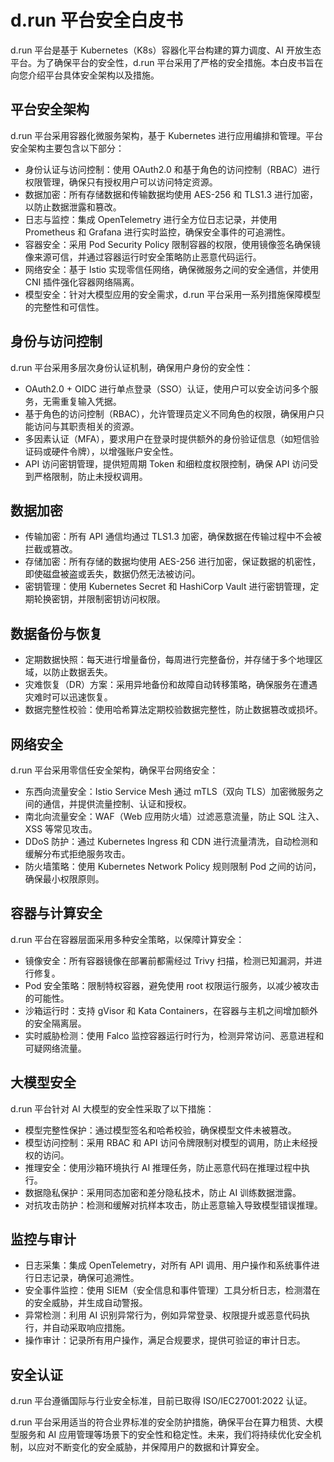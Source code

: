 # d.run 平台安全白皮书

d.run 平台是基于 Kubernetes（K8s）容器化平台构建的算力调度、AI 开放生态平台。为了确保平台的安全性，d.run 平台采用了严格的安全措施。本白皮书旨在向您介绍平台具体安全架构以及措施。

## 平台安全架构

d.run 平台采用容器化微服务架构，基于 Kubernetes 进行应用编排和管理。平台安全架构主要包含以下部分：

- 身份认证与访问控制：使用 OAuth2.0 和基于角色的访问控制（RBAC）进行权限管理，确保只有授权用户可以访问特定资源。
- 数据加密：所有存储数据和传输数据均使用 AES-256 和 TLS1.3 进行加密，以防止数据泄露和篡改。
- 日志与监控：集成 OpenTelemetry 进行全方位日志记录，并使用 Prometheus 和 Grafana 进行实时监控，确保安全事件的可追溯性。
- 容器安全：采用 Pod Security Policy 限制容器的权限，使用镜像签名确保镜像来源可信，并通过容器运行时安全策略防止恶意代码运行。
- 网络安全：基于 Istio 实现零信任网络，确保微服务之间的安全通信，并使用 CNI 插件强化容器网络隔离。
- 模型安全：针对大模型应用的安全需求，d.run 平台采用一系列措施保障模型的完整性和可信性。

## 身份与访问控制

d.run 平台采用多层次身份认证机制，确保用户身份的安全性：

- OAuth2.0 + OIDC 进行单点登录（SSO）认证，使用户可以安全访问多个服务，无需重复输入凭据。
- 基于角色的访问控制（RBAC），允许管理员定义不同角色的权限，确保用户只能访问与其职责相关的资源。
- 多因素认证（MFA），要求用户在登录时提供额外的身份验证信息（如短信验证码或硬件令牌），以增强账户安全性。
- API 访问密钥管理，提供短周期 Token 和细粒度权限控制，确保 API 访问受到严格限制，防止未授权调用。

## 数据加密

- 传输加密：所有 API 通信均通过 TLS1.3 加密，确保数据在传输过程中不会被拦截或篡改。
- 存储加密：所有存储的数据均使用 AES-256 进行加密，保证数据的机密性，即使磁盘被盗或丢失，数据仍然无法被访问。
- 密钥管理：使用 Kubernetes Secret 和 HashiCorp Vault 进行密钥管理，定期轮换密钥，并限制密钥访问权限。

## 数据备份与恢复

- 定期数据快照：每天进行增量备份，每周进行完整备份，并存储于多个地理区域，以防止数据丢失。
- 灾难恢复（DR）方案：采用异地备份和故障自动转移策略，确保服务在遭遇灾难时可以迅速恢复。
- 数据完整性校验：使用哈希算法定期校验数据完整性，防止数据篡改或损坏。

## 网络安全

d.run 平台采用零信任安全架构，确保平台网络安全：

- 东西向流量安全：Istio Service Mesh 通过 mTLS（双向 TLS）加密微服务之间的通信，并提供流量控制、认证和授权。
- 南北向流量安全：WAF（Web 应用防火墙）过滤恶意流量，防止 SQL 注入、XSS 等常见攻击。
- DDoS 防护：通过 Kubernetes Ingress 和 CDN 进行流量清洗，自动检测和缓解分布式拒绝服务攻击。
- 防火墙策略：使用 Kubernetes Network Policy 规则限制 Pod 之间的访问，确保最小权限原则。

## 容器与计算安全

d.run 平台在容器层面采用多种安全策略，以保障计算安全：

- 镜像安全：所有容器镜像在部署前都需经过 Trivy 扫描，检测已知漏洞，并进行修复。
- Pod 安全策略：限制特权容器，避免使用 root 权限运行服务，以减少被攻击的可能性。
- 沙箱运行时：支持 gVisor 和 Kata Containers，在容器与主机之间增加额外的安全隔离层。
- 实时威胁检测：使用 Falco 监控容器运行时行为，检测异常访问、恶意进程和可疑网络流量。

## 大模型安全

d.run 平台针对 AI 大模型的安全性采取了以下措施：

- 模型完整性保护：通过模型签名和哈希校验，确保模型文件未被篡改。
- 模型访问控制：采用 RBAC 和 API 访问令牌限制对模型的调用，防止未经授权的访问。
- 推理安全：使用沙箱环境执行 AI 推理任务，防止恶意代码在推理过程中执行。
- 数据隐私保护：采用同态加密和差分隐私技术，防止 AI 训练数据泄露。
- 对抗攻击防护：检测和缓解对抗样本攻击，防止恶意输入导致模型错误推理。

## 监控与审计

- 日志采集：集成 OpenTelemetry，对所有 API 调用、用户操作和系统事件进行日志记录，确保可追溯性。
- 安全事件监控：使用 SIEM（安全信息和事件管理）工具分析日志，检测潜在的安全威胁，并生成自动警报。
- 异常检测：利用 AI 识别异常行为，例如异常登录、权限提升或恶意代码执行，并自动采取响应措施。
- 操作审计：记录所有用户操作，满足合规要求，提供可验证的审计日志。

## 安全认证

d.run 平台遵循国际与行业安全标准，目前已取得 ISO/IEC27001:2022 认证。

d.run 平台采用适当的符合业界标准的安全防护措施，确保平台在算力租赁、大模型服务和 AI 应用管理等场景下的安全性和稳定性。未来，我们将持续优化安全机制，以应对不断变化的安全威胁，并保障用户的数据和计算安全。
